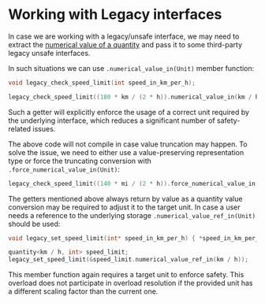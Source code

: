 # Working with Legacy interfaces

In case we are working with a legacy/unsafe interface, we may need to extract the
[numerical value of a quantity](../../appendix/glossary.md#numerical-value) and pass it to
some third-party legacy unsafe interfaces.

In such situations we can use `.numerical_value_in(Unit)` member function:

```cpp
void legacy_check_speed_limit(int speed_in_km_per_h);
```

```cpp
legacy_check_speed_limit((180 * km / (2 * h)).numerical_value_in(km / h));
```

Such a getter will explicitly enforce the usage of a correct unit required by the underlying
interface, which reduces a significant number of safety-related issues.

The above code will not compile in case value truncation may happen. To solve the issue, we
need to either use a value-preserving representation type or force the truncating conversion
with `.force_numerical_value_in(Unit)`:

```cpp
legacy_check_speed_limit((140 * mi / (2 * h)).force_numerical_value_in(km / h));
```

The getters mentioned above always return by value as a quantity value conversion may be required
to adjust it to the target unit. In case a user needs a reference to the underlying storage
`.numerical_value_ref_in(Unit)` should be used:

```cpp
void legacy_set_speed_limit(int* speed_in_km_per_h) { *speed_in_km_per_h = 100; }
```

```cpp
quantity<km / h, int> speed_limit;
legacy_set_speed_limit(&speed_limit.numerical_value_ref_in(km / h));
```

This member function again requires a target unit to enforce safety. This overload does not
participate in overload resolution if the provided unit has a different scaling factor than the
current one.

